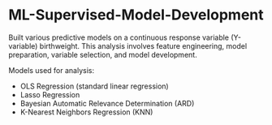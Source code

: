 # ML-Supervised-Model-Development

Built various predictive models on a continuous response variable (Y-variable) birthweight. This analysis involves feature engineering, model preparation, variable selection, and model development.

Models used for analysis:
- OLS Regression (standard linear regression)
- Lasso Regression
- Bayesian Automatic Relevance Determination (ARD)
- K-Nearest Neighbors Regression (KNN)
